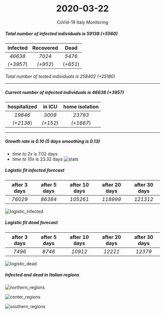 <div align='center'>

# 2020-03-22
CoVid-19 Italy Monitoring
</div>

##### Total number of infected individuals is 59138 (+5560)
Infected | Recovered | Dead
:---: | :---: | :---:
*46638* | *7024* | *5476*
*(+3957*) | *(+952*) | (*+651*)

*Total number of tested individuals is 258402 (+25180)*
***
##### Current number of infected individuals is 46638 (+3957)
hospitalized | in ICU | home isolation
:---: | :---: | :---:
*19846* |*3009* |*23783*
*(+2138*) |*(+152*) |*(+1667*)
***
##### Growth rate is 0.10 (5 days smoothing is 0.13)
- *time to 2x* is 7.02 days
- *time to 10x* is 23.32 days
![stats][stats]

##### Logistic fit infected forecast
after 3 days | after 5 days | after 10 days | after 20 days | after 30 days
:---: | :---: | :---: | :---: | :---:
*76029* |*86384* |*105261* |*118999* |*121312*


![logistic_infected][logistic_infected]

##### Logistic fit dead forecast
after 3 days | after 5 days | after 10 days | after 20 days | after 30 days
:---: | :---: | :---: | :---: | :---:
*7496* |*8746* |*10912* |*12221* |*12379*


![logistic_dead][logistic_dead]


##### Infected and dead in Italian regions


![northern_regions][northern_regions]


![center_regions][center_regions]


![southern_regions][southern_regions]

[stats]: stats.png
[logistic_infected]: logistic_infected.png
[logistic_dead]: logistic_dead.png
[northern_regions]: northern_regions.png
[center_regions]: center_regions.png
[southern_regions]: southern_regions.png
